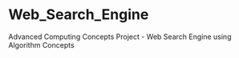 # Web_Search_Engine
Advanced Computing Concepts Project - Web Search Engine using Algorithm Concepts
